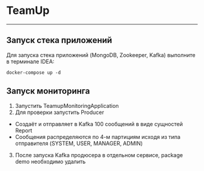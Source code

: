 # TeamUp

---
## Запуск стека приложений

Для запуска стека приложений (MongoDB, Zookeeper, Kafka) выполните в терминале IDEA:

    docker-compose up -d


## Запуск мониторинга

1. Запустить TeamupMonitoringApplication
2. Для проверки запустить Producer
* Создаёт и отправляет в Kafka 100 сообщений в виде сущностей Report
* Сообщения распределяются по 4-м партициям исходя из типа отправителя (SYSTEM, USER, MANAGER, ADMIN)
3. После запуска Kafka продюсера в отдельном сервисе, package demo необходимо удалить
